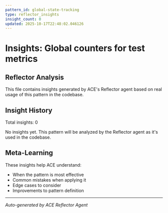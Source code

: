 ```yaml
---
pattern_id: global-state-tracking
type: reflector_insights
insight_count: 0
updated: 2025-10-17T22:48:02.046126
---
```

# Insights: Global counters for test metrics

## Reflector Analysis

This file contains insights generated by ACE's Reflector agent based on real usage of this pattern in the codebase.

## Insight History

Total insights: 0

No insights yet. This pattern will be analyzed by the Reflector agent as it's used in the codebase.

## Meta-Learning

These insights help ACE understand:
- When the pattern is most effective
- Common mistakes when applying it
- Edge cases to consider
- Improvements to pattern definition

---

*Auto-generated by ACE Reflector Agent*
